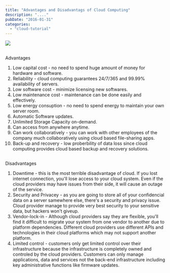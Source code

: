 ```yaml
---
title: "Advantages and Disadvantags of Cloud Computing"
description: "...."
pubDate: "2016-01-31"
categories: 
  - "cloud-tutorial"
---
```


[![](/images/Advantages%2Band%2BDisadvantags%2Bof%2BCloud%2BComputing.jpg)](http://1.bp.blogspot.com/-sXKIb0OUZ2Q/Vq41YF4sAPI/AAAAAAAACrM/vsaRNyx54pw/s1600/Advantages%2Band%2BDisadvantags%2Bof%2BCloud%2BComputing.jpg)

## 

Advantages

  

1. Low capital cost - no need to spend huge amount of money for hardware and software.
2. Reliability - cloud computing guarantees 24/7/365 and 99.99% availability of servers.
3. Low software cost - minimize licensing new softwares.
4. Low maintenance cost - maintenance can be done easily and effectively.
5. Low energy consuption - no need to spend energy to maintain your own server room.
6. Automatic Software updates.
7. Unlimited Storage Capacity on-demand.
8. Can access from anywhere anytime.
9. Can work collaboratively - you can work with other employees of the company much collaboratively using cloud based file-sharing apps.
10. Back-up and recovery - low proberbility of data loss since cloud computing provides cloud based backup and recovery solutions.

  

## 

Disadvantages

  

1. Downtime - this is the most terrible disadvantage of cloud. If you lost internet connection, you'll lose access to your cloud system. Even if the cloud providers may have issues from their side, it will cause an outage of the service.
2. Security and Privacey - as you are going to store all of your confidencial data on a server samewhere else, there's a security and privacy issue. Cloud provider manage to provide very best security to your sensitive data, but hackers won't giveup.
3. Vendor-lock-in - Although cloud providers say they are flexible, you'll find it difficult to migrate your system from one vendor to another due to platform dependencies. Different cloud providers use different APIs and technologies in their cloud platforms which may not support another platform.
4. Limited control - customers only get limited control over their infrastructure because the infrastructure is completely owned and controled by the cloud providers. Customers can only manage applications, data and services not the back-end infrastructure including key administrative functions like firmware updates.
